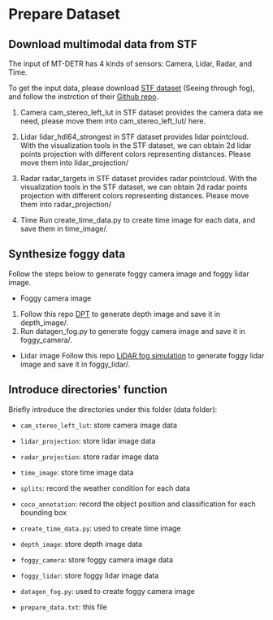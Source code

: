 # Prepare Dataset

## Download multimodal data from STF
The input of MT-DETR has 4 kinds of sensors: Camera, Lidar, Radar, and Time.

To get the input data, please download [STF dataset](https://www.uni-ulm.de/en/in/driveu/projects/dense-datasets/) (Seeing through fog), and follow the instrction of their [Github repo](https://github.com/princeton-computational-imaging/SeeingThroughFog).

1. Camera
cam_stereo_left_lut in STF dataset provides the camera data we need, please move them into cam_stereo_left_lut/ here.

2. Lidar
lidar_hdl64_strongest in STF dataset provides lidar pointcloud.
With the visualization tools in the STF dataset, we can obtain 2d lidar points projection with different colors representing distances. Please move them into lidar_projection/

3. Radar
radar_targets in STF dataset provides radar pointcloud.
With the visualization tools in the STF dataset, we can obtain 2d radar points projection with different colors representing distances. Please move them into radar_projection/

4. Time
Run create_time_data.py to create time image for each data, and save them in time_image/.


## Synthesize foggy data

Follow the steps below to generate foggy camera image and foggy lidar image.
- Foggy camera image
1. Follow this repo [DPT](https://github.com/isl-org/DPT) to generate depth image and save it in depth_image/.
2. Run datagen_fog.py to generate foggy camera image and save it in foggy_camera/.

- Lidar image
Follow this repo [LiDAR fog simulation](https://github.com/MartinHahner/LiDAR_fog_sim) to generate foggy lidar image and save it in foggy_lidar/.


## Introduce directories' function

Briefly introduce the directories under this folder (data folder):

- `cam_stereo_left_lut`: store camera image data
- `lidar_projection`: store lidar image data
- `radar_projection`: store radar image data
- `time_image`: store time image data
- `splits`: record the weather condition for each data
- `coco_annotation`: record the object position and classification for each bounding box
- `create_time_data.py`: used to create time image

- `depth_image`: store depth image data
- `foggy_camera`: store foggy camera image data
- `foggy_lidar`: store foggy lidar image data
- `datagen_fog.py`: used to create foggy camera image

- `prepare_data.txt`: this file

